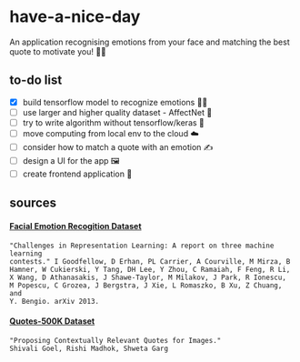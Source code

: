 # have-a-nice-day
An application recognising emotions from your face and matching the best quote to motivate you! 💪💪

## to-do list
- [x] build tensorflow model to recognize emotions 🙂🙃
- [ ] use larger and higher quality dataset - AffectNet 📖
- [ ] try to write algorithm without tensorflow/keras 🧠
- [ ] move computing from local env to the cloud ☁️
- [ ] consider how to match a quote with an emotion ✍️
- [ ] design a UI for the app 🖼
- [ ] create frontend application 📱

## sources
#### [Facial Emotion Recogition Dataset](https://www.kaggle.com/c/challenges-in-representation-learning-facial-expression-recognition-challenge/data?select=fer2013.tar.gz)
```
"Challenges in Representation Learning: A report on three machine learning
contests." I Goodfellow, D Erhan, PL Carrier, A Courville, M Mirza, B
Hamner, W Cukierski, Y Tang, DH Lee, Y Zhou, C Ramaiah, F Feng, R Li,
X Wang, D Athanasakis, J Shawe-Taylor, M Milakov, J Park, R Ionescu,
M Popescu, C Grozea, J Bergstra, J Xie, L Romaszko, B Xu, Z Chuang, and
Y. Bengio. arXiv 2013.
```

#### [Quotes-500K Dataset](https://github.com/ShivaliGoel/Quotes-500K)
```
"Proposing Contextually Relevant Quotes for Images."
Shivali Goel, Rishi Madhok, Shweta Garg
```
